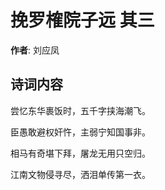 # 挽罗榷院子远  其三

**作者**: 刘应凤

## 诗词内容

尝忆东华裹饭时，五千字挟海潮飞。

臣愚敢避权奸忤，主弱宁知国事非。

相马有奇堪下拜，屠龙无用只空归。

江南文物侵寻尽，洒泪单传第一衣。

